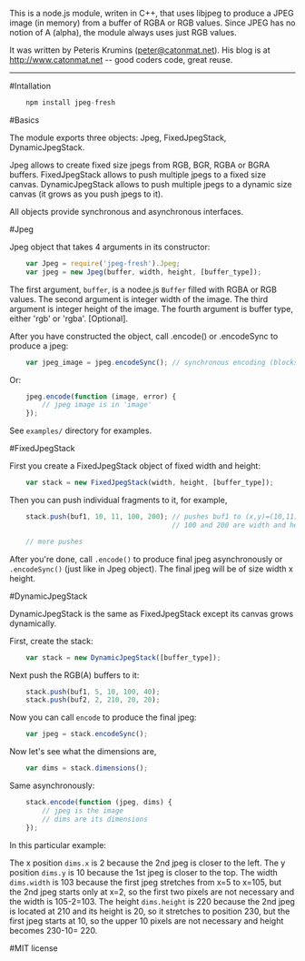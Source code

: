 This is a node.js module, writen in C++, that uses libjpeg to produce a JPEG
image (in memory) from a buffer of RGBA or RGB values. Since JPEG has no notion
of A (alpha), the module always uses just RGB values.

It was written by Peteris Krumins (peter@catonmat.net).
His blog is at http://www.catonmat.net  --  good coders code, great reuse.

------------------------------------------------------------------------------

#Intallation
```javascript
    npm install jpeg-fresh
```

#Basics

The module exports three objects: Jpeg, FixedJpegStack, DynamicJpegStack.

Jpeg allows to create fixed size jpegs from RGB, BGR, RGBA or BGRA buffers.
FixedJpegStack allows to push multiple jpegs to a fixed size canvas.
DynamicJpegStack allows to push multiple jpegs to a dynamic size canvas (it
grows as you push jpegs to it).

All objects provide synchronous and asynchronous interfaces.

#Jpeg

Jpeg object that takes 4 arguments in its constructor:

```javascript
    var Jpeg = require('jpeg-fresh').Jpeg;
    var jpeg = new Jpeg(buffer, width, height, [buffer_type]);
```

The first argument, `buffer`, is a nodee.js `Buffer` filled with RGBA or RGB
values.
The second argument is integer width of the image.
The third argument is integer height of the image.
The fourth argument is buffer type, either 'rgb' or 'rgba'. [Optional].

After you have constructed the object, call .encode() or .encodeSync to produce
a jpeg:
```javascript
    var jpeg_image = jpeg.encodeSync(); // synchronous encoding (blocks node.js)
```
Or:
```javascript
    jpeg.encode(function (image, error) {
        // jpeg image is in 'image'
    });
```
See `examples/` directory for examples.


#FixedJpegStack

First you create a FixedJpegStack object of fixed width and height:
```javascript
    var stack = new FixedJpegStack(width, height, [buffer_type]);
```
Then you can push individual fragments to it, for example,
```javascript
    stack.push(buf1, 10, 11, 100, 200); // pushes buf1 to (x,y)=(10,11)
                                        // 100 and 200 are width and height.

    // more pushes
```
After you're done, call `.encode()` to produce final jpeg asynchronously or
`.encodeSync()` (just like in Jpeg object). The final jpeg will be of size
width x height.


#DynamicJpegStack

DynamicJpegStack is the same as FixedJpegStack except its canvas grows dynamically.

First, create the stack:
```javascript
    var stack = new DynamicJpegStack([buffer_type]);
```
Next push the RGB(A) buffers to it:
```javascript
    stack.push(buf1, 5, 10, 100, 40);
    stack.push(buf2, 2, 210, 20, 20);
```
Now you can call `encode` to produce the final jpeg:
```javascript
    var jpeg = stack.encodeSync();
```
Now let's see what the dimensions are,
```javascript
    var dims = stack.dimensions();
```
Same asynchronously:
```javascript
    stack.encode(function (jpeg, dims) {
        // jpeg is the image
        // dims are its dimensions
    });
```
In this particular example:

The x position `dims.x` is 2 because the 2nd jpeg is closer to the left.
The y position `dims.y` is 10 because the 1st jpeg is closer to the top.
The width `dims.width` is 103 because the first jpeg stretches from x=5 to
x=105, but the 2nd jpeg starts only at x=2, so the first two pixels are not
necessary and the width is 105-2=103.
The height `dims.height` is 220 because the 2nd jpeg is located at 210 and
its height is 20, so it stretches to position 230, but the first jpeg starts
at 10, so the upper 10 pixels are not necessary and height becomes 230-10= 220.

#MIT license
